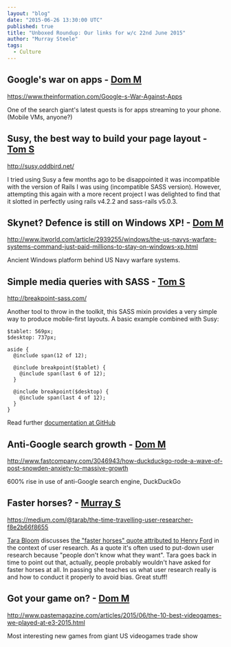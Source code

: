 ```yaml
---
layout: "blog"
date: "2015-06-26 13:30:00 UTC"
published: true
title: "Unboxed Roundup: Our links for w/c 22nd June 2015"
author: "Murray Steele"
tags:
  - Culture
---
```


## Google's war on apps - [Dom M](http://www.unboxedconsulting.com/people/dominic-mason)

https://www.theinformation.com/Google-s-War-Against-Apps

One of the search giant's latest quests is for apps streaming to your phone. (Mobile VMs, anyone?)

## Susy, the best way to build your page layout - [Tom S](http://www.unboxedconsulting.com/people/tom-sabin)

http://susy.oddbird.net/

I tried using Susy a few months ago to be disappointed it was incompatible with the version of Rails I was using (incompatible SASS version). However, attempting this again with a more recent project I was delighted to find that it slotted in perfectly using rails v4.2.2 and sass-rails v5.0.3.

## Skynet? Defence is still on Windows XP! - [Dom M](http://www.unboxedconsulting.com/people/dominic-mason)

http://www.itworld.com/article/2939255/windows/the-us-navys-warfare-systems-command-just-paid-millions-to-stay-on-windows-xp.html

Ancient Windows platform behind US Navy warfare systems.

## Simple media queries with SASS - [Tom S](http://www.unboxedconsulting.com/people/tom-sabin)

http://breakpoint-sass.com/

Another tool to throw in the toolkit, this SASS mixin provides a very simple way to produce mobile-first layouts. A basic example combined with Susy:

    $tablet: 569px;
    $desktop: 737px;
    
    aside {
      @include span(12 of 12);
    
      @include breakpoint($tablet) {
        @include span(last 6 of 12);
      }
    
      @include breakpoint($desktop) {
        @include span(last 4 of 12);
      }
    }

Read further [documentation at GitHub](https://github.com/at-import/breakpoint)

## Anti-Google search growth - [Dom M](http://www.unboxedconsulting.com/people/dominic-mason)

http://www.fastcompany.com/3046943/how-duckduckgo-rode-a-wave-of-post-snowden-anxiety-to-massive-growth

600% rise in use of anti-Google search engine, DuckDuckGo

## Faster horses? - [Murray S](http://www.unboxedconsulting.com/people/murray-steele)

https://medium.com/@tarab/the-time-travelling-user-researcher-f8e2b66f8655

[Tara Bloom](https://madebymany.com/people/tara-bloom) discusses [the "faster horses" quote attributed to Henry Ford](http://quoteinvestigator.com/2011/07/28/ford-faster-horse/) in the context of user research.  As a quote it's often used to put-down user research because "people don't know what they want".  Tara goes back in time to point out that, actually, people probably wouldn't have asked for faster horses at all.  In passing she teaches us what user research really is and how to conduct it properly to avoid bias.  Great stuff!

## Got your game on? - [Dom M](http://www.unboxedconsulting.com/people/dominic-mason)

http://www.pastemagazine.com/articles/2015/06/the-10-best-videogames-we-played-at-e3-2015.html

Most interesting new games from giant US videogames trade show

